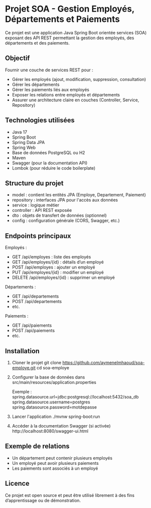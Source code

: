 # Projet SOA - Gestion Employés, Départements et Paiements

Ce projet est une application Java Spring Boot orientée services (SOA) exposant des API REST permettant la gestion des employés, des départements et des paiements.

## Objectif

Fournir une couche de services REST pour :

- Gérer les employés (ajout, modification, suppression, consultation)
- Gérer les départements
- Gérer les paiements liés aux employés
- Exposer les relations entre employés et départements
- Assurer une architecture claire en couches (Controller, Service, Repository)

## Technologies utilisées

- Java 17
- Spring Boot
- Spring Data JPA
- Spring Web
- Base de données PostgreSQL ou H2
- Maven
- Swagger (pour la documentation API)
- Lombok (pour réduire le code boilerplate)

## Structure du projet

- model : contient les entités JPA (Employe, Departement, Paiement)
- repository : interfaces JPA pour l'accès aux données
- service : logique métier
- controller : API REST exposée
- dto : objets de transfert de données (optionnel)
- config : configuration générale (CORS, Swagger, etc.)

## Endpoints principaux

Employés :

- GET /api/employes : liste des employés
- GET /api/employes/{id} : détails d’un employé
- POST /api/employes : ajouter un employé
- PUT /api/employes/{id} : modifier un employé
- DELETE /api/employes/{id} : supprimer un employé

Départements :

- GET /api/departements
- POST /api/departements
- etc.

Paiements :

- GET /api/paiements
- POST /api/paiements
- etc.

## Installation

1. Cloner le projet
   git clone https://github.com/aymenelmhaoud/soa-employe.git
   cd soa-employe

2. Configurer la base de données dans src/main/resources/application.properties

   Exemple :
   spring.datasource.url=jdbc:postgresql://localhost:5432/soa_db
   spring.datasource.username=postgres
   spring.datasource.password=motdepasse

3. Lancer l'application
   ./mvnw spring-boot:run

4. Accéder à la documentation Swagger (si activée)
   http://localhost:8080/swagger-ui.html

## Exemple de relations

- Un département peut contenir plusieurs employés
- Un employé peut avoir plusieurs paiements
- Les paiements sont associés à un employé

## Licence

Ce projet est open source et peut être utilisé librement à des fins d’apprentissage ou de démonstration.

